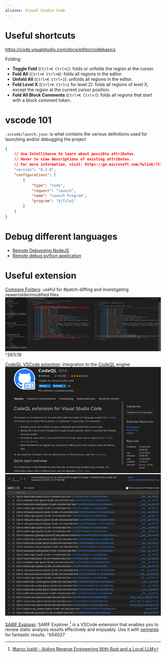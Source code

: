 ```yaml
---
aliases: Visual Studio Code
---
```

# Useful shortcuts

https://code.visualstudio.com/docs/editor/codebasics

Folding:
- **Toggle Fold** (`Ctrl+K Ctrl+L`): folds or unfolds the region at the cursor.
- **Fold All** (`Ctrl+K Ctrl+0`): folds all regions in the editor.
- **Unfold All** (`Ctrl+K Ctrl+J`): unfolds all regions in the editor.
- **Fold Level X** (`Ctrl+K Ctrl+2` for level 2): folds all regions of level X, except the region at the current cursor position.
- **Fold All Block Comments** (`Ctrl+K Ctrl+/`): folds all regions that start with a block comment token.
# vscode 101

`.vscode/launch.json`: is what contains the various definitions used for launching and/or debugging the project

```json
{
    // Use IntelliSense to learn about possible attributes.
    // Hover to view descriptions of existing attributes.
    // For more information, visit: https://go.microsoft.com/fwlink/?linkid=830387
    "version": "0.2.0",
    "configurations": [
        {
            "type": "node",
            "request": "launch",
            "name": "Launch Program",
            "program": "${file}"
        }
    ]
}
```

# Debug different languages
- [Remote Debugging NodeJS](../Dev,%20scripting%20&%20OS/JavaScript%20&%20NodeJS.md#Remote%20Debugging%20NodeJS)
- [Remote debug python application](../Dev,%20scripting%20&%20OS/Python.md#Remote%20debug%20python%20application)


# Useful extension

[Compare Folders](https://marketplace.visualstudio.com/items?itemName=moshfeu.compare-folders): useful for #patch-diffing  and investigating newer/older/modified files 
  ![](attachments/vscode-compare-folders.png)
  ^397c19

[CodeQL VSCode extention](../../Readwise/Articles/Frycos%20Security%20Diary%20-%20Pre-Auth%20RCE%20With%20CodeQL%20in%20Under%2020%20Minutes.md#CodeQL%20VSCode%20extention): integration to the [CodeQL](CodeQL.md) engine
![codeql-ext-vscode](../../Readwise/Articles/attachments/codeql-ext-vscode.png)
![codeql-run-query](../../Readwise/Articles/attachments/codeql-run-query.png)

[SARIF Explorer](https://marketplace.visualstudio.com/items?itemName=trailofbits.sarif-explorer): SARIF Explorer [^1] is a VSCode extension that enables you to review static analysis results effectively and enjoyably. Use it with [semgrep](semgrep.md) for fantastic results. ^b54027

[^1]: [Marco Ivaldi - Aiding Reverse Engineering With Rust and a Local LLM](../../Readwise/Articles/Marco%20Ivaldi%20-%20Aiding%20Reverse%20Engineering%20With%20Rust%20and%20a%20Local%20LLM.md)
